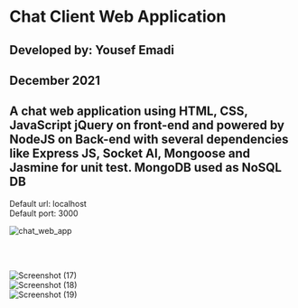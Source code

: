 # Chat Client Web Application
## Developed by: Yousef Emadi
## December 2021
## A chat web application using HTML, CSS, JavaScript jQuery on front-end and powered by NodeJS on Back-end with several dependencies like Express JS, Socket AI, Mongoose and Jasmine for unit test. MongoDB used as NoSQL DB
Default url: localhost <br>
Default port: 3000

![chat_web_app](https://user-images.githubusercontent.com/63328419/147203922-a6fb214c-7494-4727-9a35-c17739fe32d1.gif)

<br>
<br>

![Screenshot (17)](https://user-images.githubusercontent.com/63328419/147204327-59ed4718-affd-4078-90d2-0a9dfe430fd4.png)
<br>
![Screenshot (18)](https://user-images.githubusercontent.com/63328419/147204338-cb7ec171-2d84-4f1e-a21a-78c80b369483.png)
<br>
![Screenshot (19)](https://user-images.githubusercontent.com/63328419/147204346-bf84d823-a9c9-42cf-ac68-6bca9511f00e.png)
<br>
